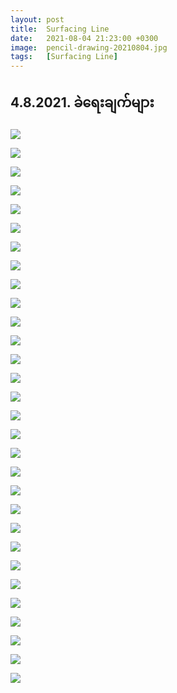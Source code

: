 ```yaml
---
layout: post
title:  Surfacing Line
date:   2021-08-04 21:23:00 +0300
image:  pencil-drawing-20210804.jpg
tags:   [Surfacing Line]
---
```

## 4.8.2021.  ခဲရေးချက်များ

![]({{site.baseurl}}/img/pencil-drawing-20210804/01.jpg)

![]({{site.baseurl}}/img/pencil-drawing-20210804/02.jpg)

![]({{site.baseurl}}/img/pencil-drawing-20210804/03.jpg)

![]({{site.baseurl}}/img/pencil-drawing-20210804/04.jpg)

![]({{site.baseurl}}/img/pencil-drawing-20210804/05.jpg)

![]({{site.baseurl}}/img/pencil-drawing-20210804/06.jpg)

![]({{site.baseurl}}/img/pencil-drawing-20210804/07.jpg)

![]({{site.baseurl}}/img/pencil-drawing-20210804/08.jpg)

![]({{site.baseurl}}/img/pencil-drawing-20210804/09.jpg)

![]({{site.baseurl}}/img/pencil-drawing-20210804/10.jpg)

![]({{site.baseurl}}/img/pencil-drawing-20210804/11.jpg)

![]({{site.baseurl}}/img/pencil-drawing-20210804/12.jpg)

![]({{site.baseurl}}/img/pencil-drawing-20210804/13.jpg)

![]({{site.baseurl}}/img/pencil-drawing-20210804/14.jpg)

![]({{site.baseurl}}/img/pencil-drawing-20210804/15.jpg)

![]({{site.baseurl}}/img/pencil-drawing-20210804/16.jpg)

![]({{site.baseurl}}/img/pencil-drawing-20210804/17.jpg)

![]({{site.baseurl}}/img/pencil-drawing-20210804/18.jpg)

![]({{site.baseurl}}/img/pencil-drawing-20210804/19.jpg)

![]({{site.baseurl}}/img/pencil-drawing-20210804/20.jpg)

![]({{site.baseurl}}/img/pencil-drawing-20210804/21.jpg)

![]({{site.baseurl}}/img/pencil-drawing-20210804/22.jpg)

![]({{site.baseurl}}/img/pencil-drawing-20210804/23.jpg)

![]({{site.baseurl}}/img/pencil-drawing-20210804/24.jpg)

![]({{site.baseurl}}/img/pencil-drawing-20210804/25.jpg)

![]({{site.baseurl}}/img/pencil-drawing-20210804/26.jpg)

![]({{site.baseurl}}/img/pencil-drawing-20210804/27.jpg)

![]({{site.baseurl}}/img/pencil-drawing-20210804/28.jpg)

![]({{site.baseurl}}/img/pencil-drawing-20210804/29.jpg)

![]({{site.baseurl}}/img/pencil-drawing-20210804/30.jpg)